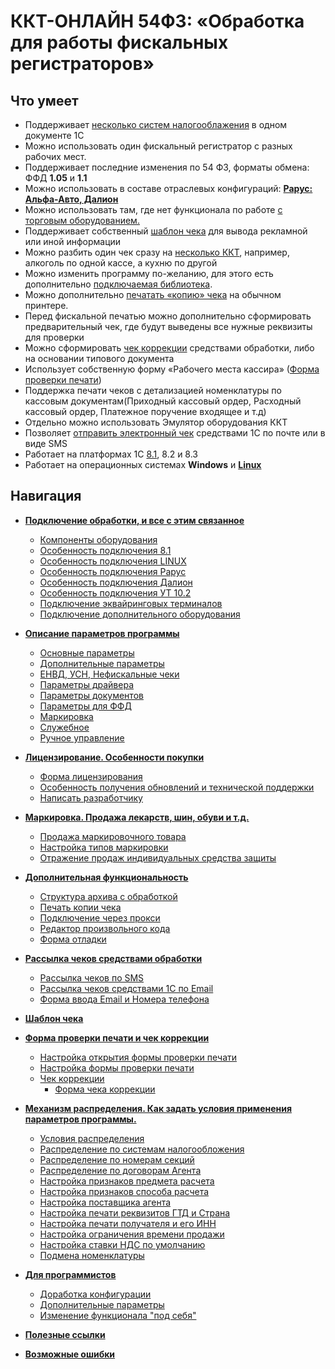 # ККТ-ОНЛАЙН 54ФЗ: «Обработка для работы фискальных регистраторов» #

## Что умеет ##

- Поддерживает [несколько cистем налогооблажения](Механизм%20распределения.md#распределение-по-системам-налогообложения) в одном документе 1С
- Можно использовать один фискальный регистратор с разных рабочих мест.
- Поддерживает последние изменения по 54 ФЗ, форматы обмена: ФФД **1.05** и **1.1**
- Можно использовать в составе отраслевых конфигураций: [**Рарус: Альфа-Авто, Далион**](Подключение.md#особенность-подключения-рарус)
- Можно использовать там, где нет функционала по работе [с торговым оборудованием.](Инструкция.md#форма-отладки)
- Поддерживает собственный [шаблон чека](Шаблон%20документа.md#шаблон-документа-печати) для вывода рекламной или иной информации
- Можно разбить один чек сразу на [несколько ККТ](Подключение.md#подключение-дополнительного-оборудования), например, алкоголь по одной кассе, а кухню по другой
- Можно изменить программу по-желанию, для этого есть дополнительно [подключаемая библиотека](Для%20программистов.md#изменение-функционала-под-себя).
- Можно дополнительно [печатать «копию» чека](Инструкция.md#печать-копии-чека) на обычном принтере.
- Перед фискальной печатью можно дополнительно сформировать предварительный чек, где будут выведены все нужные реквизиты для проверки
- Можно сформировать [чек коррекции](Форма%20проверки%20печати%20и%20Чек%20Коррекции.md#чек-коррекции) средствами обработки, либо на основании типового документа
- Использует собственную форму «Рабочего места кассира» ([Форма проверки печати](Форма%20проверки%20печати%20и%20Чек%20Коррекции.md))
- Поддержка печати чеков с детализацией номенклатуры по кассовым документам(Приходный кассовый ордер, Расходный кассовый ордер, Платежное поручение входящее и т.д)
- Отдельно можно использовать Эмулятор оборудования ККТ
- Позволяет [отправить электронный чек](Управление%20рассылкой.md) средствами 1С по почте или в виде SMS
- Работает на платформах 1С [8.1](Подключение.md#особенность-подключения-81), 8.2 и 8.3
- Работает на операционных системах **Windows** и [**Linux**](Подключение.md#особенность-подключения-linux)

## Навигация ##

- [**Подключение обработки, и все с этим связанное**](Подключение.md)
  - [Компоненты оборудования](Подключение.md#компоненты-оборудования)
  - [Особенность подключения 8.1](Подключение.md#особенность-подключения-81)
  - [Особенность подключения LINUX](Подключение.md#особенность-подключения-linux)
  - [Особенность подключения Рарус](Подключение.md#особенность-подключения-рарус)
  - [Особенность подключения Далион](Подключение.md#особенность-подключения-далион)
  - [Особенность подключения УТ 10.2](Подключение.md#особенность-подключения-ут-102)
  - [Подключение эквайринговых терминалов](Подключение.md#подключение-эквайринговых-терминалов)
  - [Подключение дополнительного оборудования](Подключение.md#подключение-дополнительного-оборудования)

- [**Описание параметров программы**](Описание%20параметров.md)
  - [Основные параметры](Описание%20параметров.md#основные-параметры)
  - [Дополнительные параметры](Описание%20параметров.md#дополнительные-параметры)
  - [ЕНВД, УСН, Нефискальные чеки](Описание%20параметров.md#енвд-усн-нефискальные-чеки)
  - [Параметры драйвера](Описание%20параметров.md#параметры-драйвера)
  - [Параметры документов](Описание%20параметров.md#параметры-документов)
  - [Параметры для ФФД](Описание%20параметров.md#параметры-для-ффд)
  - [Маркировка](Описание%20параметров.md#маркировка)
  - [Служебное](Описание%20параметров.md#служебное)
  - [Ручное управление](Описание%20параметров.md#ручное-управление)

- [**Лицензирование. Особенности покупки**](Лицензирование.md)
  - [Форма лицензирования](Лицензирование.md#форма-лицензирования)
  - [Особенность получения обновлений и технической поддержки](Лицензирование.md#особенность-получения-обновлений-и-технической-поддержки)
  - [Написать разработчику](Лицензирование.md#написать-разработчику)

- [**Маркировка. Продажа лекарств, шин, обуви и т.д.**](Маркировка.md)
  - [Продажа маркировочного товара](Маркировка.md#продажа-маркировочного-товара)
  - [Настройка типов маркировки](Маркировка.md#настройка-типов-маркировки)
  - [Отражение продаж индивидуальных средства защиты](Маркировка.md#отражение-продаж-индивидуальных-средства-защиты)

- [**Дополнительная функциональность**](Инструкция.md)
  - [Структура архива с обработкой](Инструкция.md#структура-архива-с-обработкой)
  - [Печать копии чека](Инструкция.md#печать-копии-чека)
  - [Подключение через прокси](Инструкция.md#подключение-через-прокси)
  - [Редактор произвольного кода](Инструкция.md#редактор-произвольного-кода)
  - [Форма отладки](Инструкция.md#форма-отладки)

- [**Рассылка чеков средствами обработки**](Управление%20рассылкой.md)
  - [Рассылка чеков по SMS](Управление%20рассылкой.md#рассылка-чеков-по-sms)
  - [Рассылка чеков средствами 1С по Email](Управление%20рассылкой.md#рассылка-чеков-средствами-1с-по-email)
  - [Форма ввода Email и Номера телефона](Управление%20рассылкой.md#форма-ввода-email-и-номера-телефона)
  
- [**Шаблон чека**](Шаблон%20документа.md)

- [**Форма проверки печати и чек коррекции**](Форма%20проверки%20печати%20и%20Чек%20Коррекции.md)
  - [Настройка открытия формы проверки печати](Форма%20проверки%20печати%20и%20Чек%20Коррекции.md#настройка-открытия-формы-проверки-печати)
  - [Настройка формы проверки печати](Форма%20проверки%20печати%20и%20Чек%20Коррекции.md#настройка-формы-проверки-печати)
  - [Чек коррекции](Форма%20проверки%20печати%20и%20Чек%20Коррекции.md#чек-коррекции)
    - [Форма чека коррекции](Форма%20проверки%20печати%20и%20Чек%20Коррекции.md#Форма-чека-коррекции)
- [**Механизм распределения. Как задать условия применения параметров программы.**](Механизм%20распределения.md)
  - [Условия распределения](Механизм%20распределения.md#условия-распределения)
  - [Распределение по системам налогообложения](Механизм%20распределения.md#распределение-по-системам-налогообложения)
  - [Распределение по номерам секций](Механизм%20распределения.md#распределение-по-номерам-секций)
  - [Распределение по договорам Агента](Механизм%20распределения.md#распределение-по-договорам-агента)
  - [Настройка признаков предмета расчета](Механизм%20распределения.md#настройка-признаков-предмета-расчета)
  - [Настройка признаков способа расчета](Механизм%20распределения.md#настройка-признаков-способа-расчета)
  - [Настройка поставщика агента](Механизм%20распределения.md#настройка-поставщика-агента)
  - [Настройка печати реквизитов ГТД и Страна](Механизм%20распределения.md#настройка-печати-реквизитов-гтд-и-страна)
  - [Настройка печати получателя и его ИНН](Механизм%20распределения.md#настройка-печати-получателя-и-его-инн)
  - [Настройка ограничения времени продажи](Механизм%20распределения.md#настройка-ограничения-времени-продажи)
  - [Настройка ставки НДС по умолчанию](Механизм%20распределения.md#настройка-ставки-ндс-по-умолчанию)
  - [Подмена номенклатуры](Механизм%20распределения.md#подмена-номенклатуры)
- [**Для программистов**](Для%20программистов.md)
  - [Доработка конфигурации](Для%20программистов.md#доработка-конфигурации)
  - [Дополнительные параметры](Для%20программистов.md#дополнительные-параметры)
  - [Изменение функционала "под себя"](Для%20программистов.md#изменение-функционала-под-себя)

- [**Полезные ссылки**](Полезные%20ссылки.md)

- [**Возможные ошибки**](Возможные%20ошибки.md)
